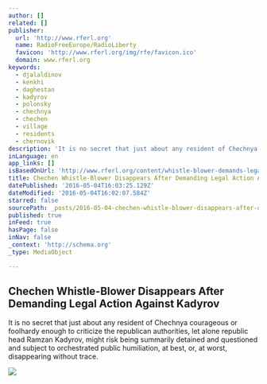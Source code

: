 ```yaml
---
author: []
related: []
publisher:
  url: 'http://www.rferl.org'
  name: RadioFreeEurope/RadioLiberty
  favicon: 'http://www.rferl.org/img/rfe/favicon.ico'
  domain: www.rferl.org
keywords:
  - djalaldinov
  - kenkhi
  - daghestan
  - kadyrov
  - polonsky
  - chechnya
  - chechen
  - village
  - residents
  - chernovik
description: 'It is no secret that just about any resident of Chechnya courageous or foolhardy enough to criticize the republican authorities, let alone republic head Ramzan Kadyrov, might risk being summarily detained and questioned and subject to orchestrated public humiliation, at best, or, at worst, disappearing without trace.'
inLanguage: en
app_links: []
isBasedOnUrl: 'http://www.rferl.org/content/whistle-blower-demands-legal-action-against-chechnya-kadyrov/27715531.html'
title: Chechen Whistle-Blower Disappears After Demanding Legal Action Against Kadyrov
datePublished: '2016-05-04T16:03:25.129Z'
dateModified: '2016-05-04T16:02:07.584Z'
starred: false
sourcePath: _posts/2016-05-04-chechen-whistle-blower-disappears-after-demanding-legal-acti.md
published: true
inFeed: true
hasPage: false
inNav: false
_context: 'http://schema.org'
_type: MediaObject

---
```

<article style=""><h1>Chechen Whistle-Blower Disappears After Demanding Legal Action Against Kadyrov</h1><p>It is no secret that just about any resident of Chechnya courageous or foolhardy enough to criticize the republican authorities, let alone republic head Ramzan Kadyrov, might risk being summarily detained and questioned and subject to orchestrated public humiliation, at best, or, at worst, disappearing without trace.</p><img src="http://gdb.rferl.org/9C5CAAC1-E438-4CC6-B021-FD04E32A4EE6_mw1024_mh1024_s.jpg" /></article>